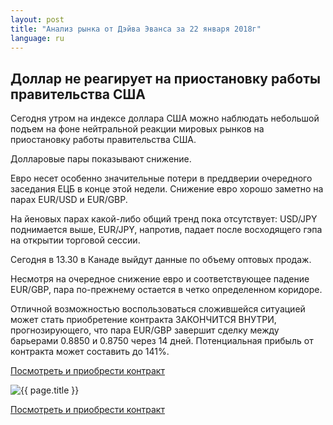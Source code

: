 ```yaml
---
layout: post
title: "Анализ рынка от Дэйва Эванса за 22 января 2018г"
language: ru
---
```

## Доллар не реагирует на приостановку работы правительства США

Сегодня утром на индексе доллара США можно наблюдать небольшой подъем на фоне нейтральной реакции мировых рынков на приостановку работы правительства США.

Долларовые пары показывают снижение.

Евро несет особенно значительные потери в преддверии очередного заседания ЕЦБ в конце этой недели. Снижение евро хорошо заметно на парах EUR/USD и EUR/GBP.

На йеновых парах какой-либо общий тренд пока отсутствует: USD/JPY поднимается выше, EUR/JPY, напротив, падает после восходящего гэпа на открытии торговой сессии.
 
 
Сегодня в 13.30 в Канаде выйдут данные по объему оптовых продаж.
 
 
Несмотря на очередное снижение евро и соответствующее падение EUR/GBP, пара по-прежнему остается в четко определенном коридоре.

Отличной возможностью воспользоваться сложившейся ситуацией может стать приобретение контракта ЗАКОНЧИТСЯ ВНУТРИ, прогнозирующего, что пара EUR/GBP завершит сделку между барьерами 0.8850 и 0.8750 через 14 дней. Потенциальная прибыль от контракта может составить до 141%.


<a href="http://record.binary.com/_bivVDfg8lHux76XffYA0JmNd7ZgqdRLk/1/market=forex&underlying=frxEURGBP&formname=endsinout&duration_amount=14&duration_units=d&amount=10&amount_type=payout&expiry_type=duration&barrier_high=0.885&barrier_low=0.875&s=1&t=AGAo0wZxiuWVUSIZnKLQvZ0co5lt24DG" target="_blank">Посмотреть и приобрести контракт</a>

<img src="{{ site.url }}/images/jan-18/ru-22-jan-18.png" alt="{{ page.title }}"  title="{{ page.title }}">

<a href="%LINK%%?https://www.binary.com/d/trade.cgi?market=forex&underlying=frxEURGBP&formname=endsinout&duration_amount=14&duration_units=d&amount=10&amount_type=payout&expiry_type=duration&barrier_high=0.885&barrier_low=0.875&s=1&t=AGAo0wZxiuWVUSIZnKLQvZ0co5lt24DG" target="_blank">Посмотреть и приобрести контракт</a>
